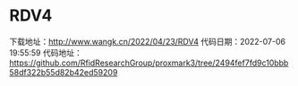 # RDV4
下载地址：http://www.wangk.cn/2022/04/23/RDV4
代码日期：2022-07-06 19:55:59
代码地址：https://github.com/RfidResearchGroup/proxmark3/tree/2494fef7fd9c10bbb58df322b55d82b42ed59209
